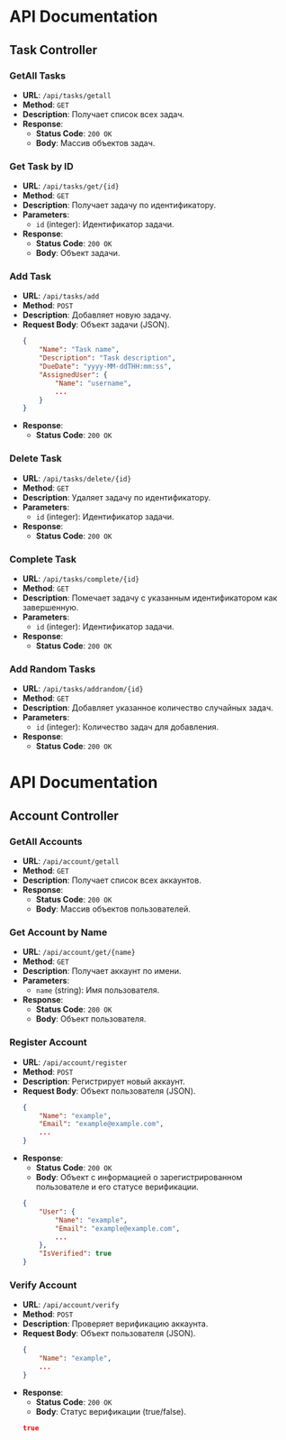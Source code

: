 # API Documentation

## Task Controller

### GetAll Tasks

- **URL**: `/api/tasks/getall`
- **Method**: `GET`
- **Description**: Получает список всех задач.
- **Response**: 
    - **Status Code**: `200 OK`
    - **Body**: Массив объектов задач.

### Get Task by ID

- **URL**: `/api/tasks/get/{id}`
- **Method**: `GET`
- **Description**: Получает задачу по идентификатору.
- **Parameters**:
    - `id` (integer): Идентификатор задачи.
- **Response**: 
    - **Status Code**: `200 OK`
    - **Body**: Объект задачи.

### Add Task

- **URL**: `/api/tasks/add`
- **Method**: `POST`
- **Description**: Добавляет новую задачу.
- **Request Body**: Объект задачи (JSON).
    ```json
    {
        "Name": "Task name",
        "Description": "Task description",
        "DueDate": "yyyy-MM-ddTHH:mm:ss",
        "AssignedUser": {
            "Name": "username",
            ...
        }
    }
    ```
- **Response**: 
    - **Status Code**: `200 OK`

### Delete Task

- **URL**: `/api/tasks/delete/{id}`
- **Method**: `GET`
- **Description**: Удаляет задачу по идентификатору.
- **Parameters**:
    - `id` (integer): Идентификатор задачи.
- **Response**: 
    - **Status Code**: `200 OK`

### Complete Task

- **URL**: `/api/tasks/complete/{id}`
- **Method**: `GET`
- **Description**: Помечает задачу с указанным идентификатором как завершенную.
- **Parameters**:
    - `id` (integer): Идентификатор задачи.
- **Response**: 
    - **Status Code**: `200 OK`

### Add Random Tasks

- **URL**: `/api/tasks/addrandom/{id}`
- **Method**: `GET`
- **Description**: Добавляет указанное количество случайных задач.
- **Parameters**:
    - `id` (integer): Количество задач для добавления.
- **Response**: 
    - **Status Code**: `200 OK`

# API Documentation

## Account Controller

### GetAll Accounts

- **URL**: `/api/account/getall`
- **Method**: `GET`
- **Description**: Получает список всех аккаунтов.
- **Response**: 
    - **Status Code**: `200 OK`
    - **Body**: Массив объектов пользователей.

### Get Account by Name

- **URL**: `/api/account/get/{name}`
- **Method**: `GET`
- **Description**: Получает аккаунт по имени.
- **Parameters**:
    - `name` (string): Имя пользователя.
- **Response**: 
    - **Status Code**: `200 OK`
    - **Body**: Объект пользователя.

### Register Account

- **URL**: `/api/account/register`
- **Method**: `POST`
- **Description**: Регистрирует новый аккаунт.
- **Request Body**: Объект пользователя (JSON).
    ```json
    {
        "Name": "example",
        "Email": "example@example.com",
        ...
    }
    ```
- **Response**: 
    - **Status Code**: `200 OK`
    - **Body**: Объект с информацией о зарегистрированном пользователе и его статусе верификации.
    ```json
    {
        "User": {
            "Name": "example",
            "Email": "example@example.com",
            ...
        },
        "IsVerified": true
    }
    ```

### Verify Account

- **URL**: `/api/account/verify`
- **Method**: `POST`
- **Description**: Проверяет верификацию аккаунта.
- **Request Body**: Объект пользователя (JSON).
    ```json
    {
        "Name": "example",
        ...
    }
    ```
- **Response**: 
    - **Status Code**: `200 OK`
    - **Body**: Статус верификации (true/false).
    ```json
    true
    ```
